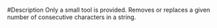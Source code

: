 #Description
Only a small tool is provided. Removes or replaces a given number of consecutive characters in a string.
